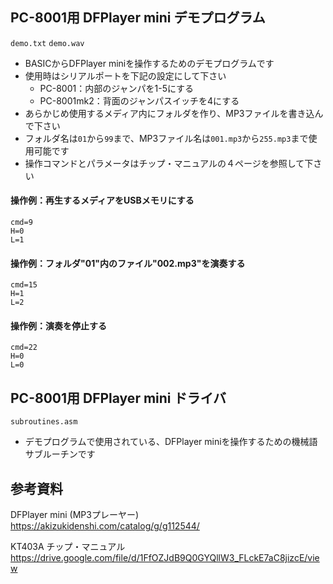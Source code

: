## PC-8001用 DFPlayer mini デモプログラム
`demo.txt`
`demo.wav`

- BASICからDFPlayer miniを操作するためのデモプログラムです
- 使用時はシリアルポートを下記の設定にして下さい
    - PC-8001：内部のジャンパを1-5にする
    - PC-8001mk2：背面のジャンパスイッチを4にする
- あらかじめ使用するメディア内にフォルダを作り、MP3ファイルを書き込んで下さい
- フォルダ名は`01`から`99`まで、MP3ファイル名は`001.mp3`から`255.mp3`まで使用可能です
- 操作コマンドとパラメータはチップ・マニュアルの４ページを参照して下さい

#### 操作例：再生するメディアをUSBメモリにする
    cmd=9
    H=0
    L=1

#### 操作例：フォルダ"01"内のファイル"002.mp3"を演奏する
    cmd=15
    H=1
    L=2

#### 操作例：演奏を停止する
    cmd=22
    H=0
    L=0


## PC-8001用 DFPlayer mini ドライバ
`subroutines.asm`
- デモプログラムで使用されている、DFPlayer miniを操作するための機械語サブルーチンです


## 参考資料

DFPlayer mini (MP3プレーヤー)
https://akizukidenshi.com/catalog/g/g112544/

KT403A チップ・マニュアル
https://drive.google.com/file/d/1FfOZJdB9Q0GYQllW3_FLckE7aC8jizcE/view
